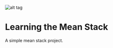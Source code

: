 
![alt tag](http://www.mikejakobsen.com/mike.png)

# Learning the Mean Stack

A simple mean stack project.
